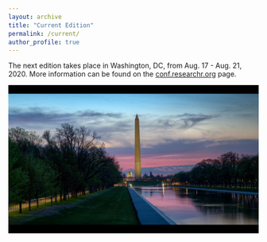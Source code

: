 ```yaml
---
layout: archive
title: "Current Edition"
permalink: /current/
author_profile: true
---
```


The next edition takes place in Washington, DC, from Aug. 17 - Aug. 21, 2020. More information can be found on the [conf.researchr.org](https://conf.researchr.org/home/acsos-2020) page.

![Photo of Washington DC. Taken by casajump (flickr). License: CC BY-NC-SA 2.0.](https://raw.githubusercontent.com/acsos/acsos.github.io/master/images/obelisk.jpg "Washington DC. Taken by casajump (flickr). License: CC BY-NC-SA 2.0.")
